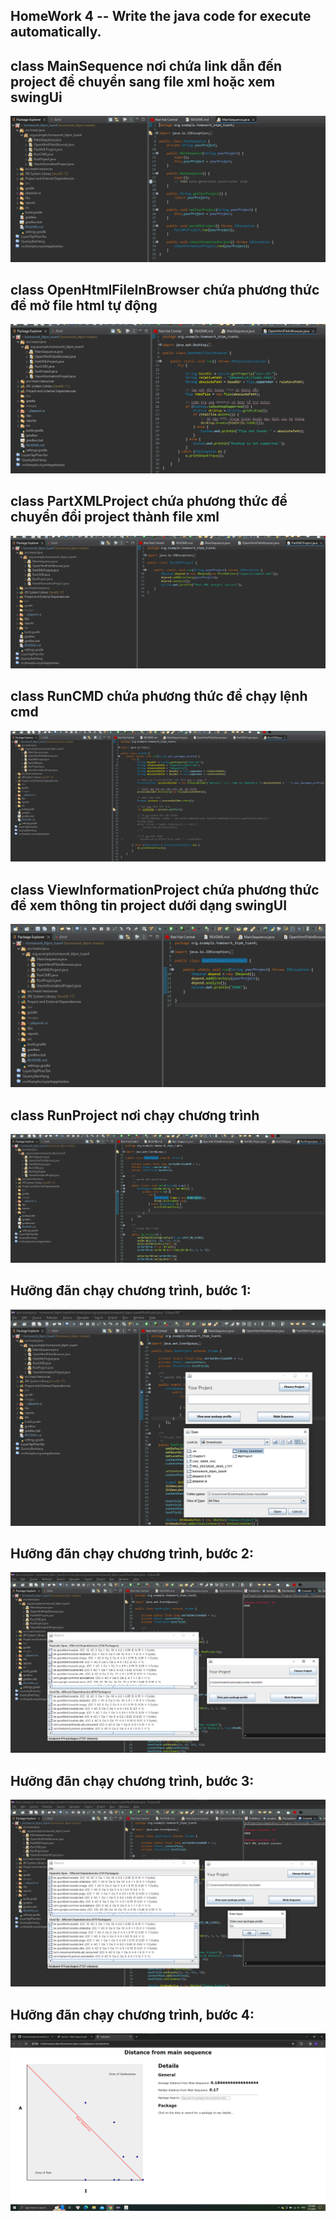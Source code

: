 ## HomeWork 4 -- Write the java code for execute automatically.

## class MainSequence nơi chứa link dẫn đến project để chuyển sang file xml hoặc xem swingUi <br>

![Ảnh trực tuyến](https://github.com/CreativePhu/homework_ktpm/blob/master/homework_ktpm_tuan4/images/MainSequence.png?raw=true)<br>

## class OpenHtmlFileInBrowser chứa phương thức để mở file html tự động <br>

![Ảnh trực tuyến](https://github.com/CreativePhu/homework_ktpm/blob/master/homework_ktpm_tuan4/images/OpenHtmlFileInBrowser.png?raw=true)<br>

## class PartXMLProject chứa phương thức để chuyển đổi project thành file xml <br>

![Ảnh trực tuyến](https://github.com/CreativePhu/homework_ktpm/blob/master/homework_ktpm_tuan4/images/PartXMLProject.png?raw=true)<br>

## class RunCMD chứa phương thức để chạy lệnh cmd <br>

![Ảnh trực tuyến](https://github.com/CreativePhu/homework_ktpm/blob/master/homework_ktpm_tuan4/images/RunCMD.png?raw=true)<br>

## class ViewInformationProject chứa phương thức để xem thông tin project dưới dạng swingUI <br>

![Ảnh trực tuyến](https://github.com/CreativePhu/homework_ktpm/blob/master/homework_ktpm_tuan4/images/ViewInformationProject.png?raw=true)<br>

## class RunProject nơi chạy chương trình <br>

![Ảnh trực tuyến](https://github.com/CreativePhu/homework_ktpm/blob/master/homework_ktpm_tuan4/images/RunProject.png?raw=true)<br>

## Hưỡng đãn chạy chương trình, bước 1: <br>

![Ảnh trực tuyến](https://github.com/CreativePhu/homework_ktpm/blob/master/homework_ktpm_tuan4/images/demoRunProject1.png?raw=true)<br>

## Hưỡng đãn chạy chương trình, bước 2: <br>

![Ảnh trực tuyến](https://github.com/CreativePhu/homework_ktpm/blob/master/homework_ktpm_tuan4/images/demoRunProject2.png?raw=true)<br>

## Hưỡng đãn chạy chương trình, bước 3: <br>

![Ảnh trực tuyến](https://github.com/CreativePhu/homework_ktpm/blob/master/homework_ktpm_tuan4/images/demoRunProject3.png?raw=true)<br>

## Hưỡng đãn chạy chương trình, bước 4: <br>

![Ảnh trực tuyến](https://github.com/CreativePhu/homework_ktpm/blob/master/homework_ktpm_tuan4/images/demoRunProject4.png?raw=true)<br>
